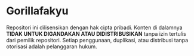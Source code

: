 # Gorillafakyu
Repositori ini dilisensikan dengan hak cipta pribadi. Konten di dalamnya **TIDAK UNTUK DIGANDAKAN ATAU DIDISTRIBUSIKAN** tanpa izin tertulis dari pemilik repositori. Setiap penggunaan, duplikasi, atau distribusi tanpa otorisasi adalah pelanggaran hukum.
